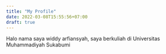 ```yaml
---
title: "My Profile"
date: 2022-03-08T15:55:56+07:00
draft: true
---
```

Halo nama saya widdy arfiansyah, saya berkuliah di Universitas Muhammadiyah Sukabumi
